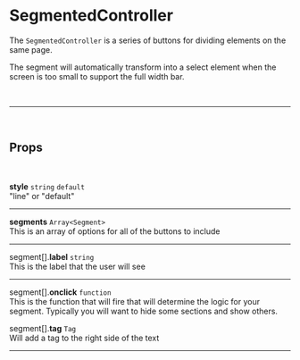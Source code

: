 # SegmentedController

The `SegmentedController` is a series of buttons for dividing elements on the same page.

The segment will automatically transform into a select element when the screen is too small to support the full width bar.

<br>

---

<br>

## Props

<br>

**style** `string` <code class="blue">default</code><br>
"line" or "default"

---

**segments** `Array<Segment>` <br>
This is an array of options for all of the buttons to include

---

segment[].**label** `string` <br>
This is the label that the user will see

---

segment[].**onclick** `function` <br>
This is the function that will fire that will determine the logic for your segment. Typically you will want to hide some sections and show others.

segment[].**tag** `Tag` <br>
Will add a tag to the right side of the text

---
